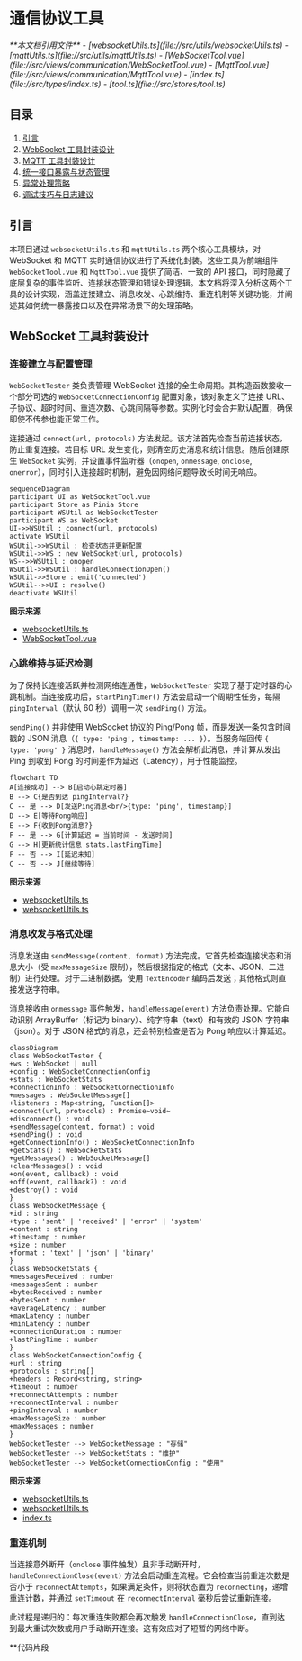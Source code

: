 
# 通信协议工具

<cite>
**本文档引用文件**   
- [websocketUtils.ts](file://src/utils/websocketUtils.ts)
- [mqttUtils.ts](file://src/utils/mqttUtils.ts)
- [WebSocketTool.vue](file://src/views/communication/WebSocketTool.vue)
- [MqttTool.vue](file://src/views/communication/MqttTool.vue)
- [index.ts](file://src/types/index.ts)
- [tool.ts](file://src/stores/tool.ts)
</cite>

## 目录
1. [引言](#引言)
2. [WebSocket 工具封装设计](#websocket-工具封装设计)
3. [MQTT 工具封装设计](#mqtt-工具封装设计)
4. [统一接口暴露与状态管理](#统一接口暴露与状态管理)
5. [异常处理策略](#异常处理策略)
6. [调试技巧与日志建议](#调试技巧与日志建议)

## 引言
本项目通过 `websocketUtils.ts` 和 `mqttUtils.ts` 两个核心工具模块，对 WebSocket 和 MQTT 实时通信协议进行了系统化封装。这些工具为前端组件 `WebSocketTool.vue` 和 `MqttTool.vue` 提供了简洁、一致的 API 接口，同时隐藏了底层复杂的事件监听、连接状态管理和错误处理逻辑。本文档将深入分析这两个工具的设计实现，涵盖连接建立、消息收发、心跳维持、重连机制等关键功能，并阐述其如何统一暴露接口以及在异常场景下的处理策略。

## WebSocket 工具封装设计

### 连接建立与配置管理
`WebSocketTester` 类负责管理 WebSocket 连接的全生命周期。其构造函数接收一个部分可选的 `WebSocketConnectionConfig` 配置对象，该对象定义了连接 URL、子协议、超时时间、重连次数、心跳间隔等参数。实例化时会合并默认配置，确保即使不传参也能正常工作。

连接通过 `connect(url, protocols)` 方法发起。该方法首先检查当前连接状态，防止重复连接。若目标 URL 发生变化，则清空历史消息和统计信息。随后创建原生 `WebSocket` 实例，并设置事件监听器（`onopen`, `onmessage`, `onclose`, `onerror`），同时引入连接超时机制，避免因网络问题导致长时间无响应。

```mermaid
sequenceDiagram
participant UI as WebSocketTool.vue
participant Store as Pinia Store
participant WSUtil as WebSocketTester
participant WS as WebSocket
UI->>WSUtil : connect(url, protocols)
activate WSUtil
WSUtil->>WSUtil : 检查状态并更新配置
WSUtil->>WS : new WebSocket(url, protocols)
WS-->>WSUtil : onopen
WSUtil->>WSUtil : handleConnectionOpen()
WSUtil->>Store : emit('connected')
WSUtil-->>UI : resolve()
deactivate WSUtil
```

**图示来源**
- [websocketUtils.ts](file://src/utils/websocketUtils.ts#L93-L151)
- [WebSocketTool.vue](file://src/views/communication/WebSocketTool.vue#L108-L137)

### 心跳维持与延迟检测
为了保持长连接活跃并检测网络连通性，`WebSocketTester` 实现了基于定时器的心跳机制。当连接成功后，`startPingTimer()` 方法会启动一个周期性任务，每隔 `pingInterval`（默认 60 秒）调用一次 `sendPing()` 方法。

`sendPing()` 并非使用 WebSocket 协议的 Ping/Pong 帧，而是发送一条包含时间戳的 JSON 消息（`{ type: 'ping', timestamp: ... }`）。当服务端回传 `{ type: 'pong' }` 消息时，`handleMessage()` 方法会解析此消息，并计算从发出 Ping 到收到 Pong 的时间差作为延迟（Latency），用于性能监控。

```mermaid
flowchart TD
A[连接成功] --> B[启动心跳定时器]
B --> C{是否到达 pingInterval?}
C -- 是 --> D[发送Ping消息<br/>{type: 'ping', timestamp}]
D --> E[等待Pong响应]
E --> F{收到Pong消息?}
F -- 是 --> G[计算延迟 = 当前时间 - 发送时间]
G --> H[更新统计信息 stats.lastPingTime]
F -- 否 --> I[延迟未知]
C -- 否 --> J[继续等待]
```

**图示来源**
- [websocketUtils.ts](file://src/utils/websocketUtils.ts#L156-L163)
- [websocketUtils.ts](file://src/utils/websocketUtils.ts#L284-L326)

### 消息收发与格式处理
消息发送由 `sendMessage(content, format)` 方法完成。它首先检查连接状态和消息大小（受 `maxMessageSize` 限制），然后根据指定的格式（文本、JSON、二进制）进行处理。对于二进制数据，使用 `TextEncoder` 编码后发送；其他格式则直接发送字符串。

消息接收由 `onmessage` 事件触发，`handleMessage(event)` 方法负责处理。它能自动识别 ArrayBuffer（标记为 binary）、纯字符串（text）和有效的 JSON 字符串（json）。对于 JSON 格式的消息，还会特别检查是否为 Pong 响应以计算延迟。

```mermaid
classDiagram
class WebSocketTester {
+ws : WebSocket | null
+config : WebSocketConnectionConfig
+stats : WebSocketStats
+connectionInfo : WebSocketConnectionInfo
+messages : WebSocketMessage[]
+listeners : Map<string, Function[]>
+connect(url, protocols) : Promise~void~
+disconnect() : void
+sendMessage(content, format) : void
+sendPing() : void
+getConnectionInfo() : WebSocketConnectionInfo
+getStats() : WebSocketStats
+getMessages() : WebSocketMessage[]
+clearMessages() : void
+on(event, callback) : void
+off(event, callback?) : void
+destroy() : void
}
class WebSocketMessage {
+id : string
+type : 'sent' | 'received' | 'error' | 'system'
+content : string
+timestamp : number
+size : number
+format : 'text' | 'json' | 'binary'
}
class WebSocketStats {
+messagesReceived : number
+messagesSent : number
+bytesReceived : number
+bytesSent : number
+averageLatency : number
+maxLatency : number
+minLatency : number
+connectionDuration : number
+lastPingTime : number
}
class WebSocketConnectionConfig {
+url : string
+protocols : string[]
+headers : Record<string, string>
+timeout : number
+reconnectAttempts : number
+reconnectInterval : number
+pingInterval : number
+maxMessageSize : number
+maxMessages : number
}
WebSocketTester --> WebSocketMessage : "存储"
WebSocketTester --> WebSocketStats : "维护"
WebSocketTester --> WebSocketConnectionConfig : "使用"
```

**图示来源**
- [websocketUtils.ts](file://src/utils/websocketUtils.ts#L115-L151)
- [websocketUtils.ts](file://src/utils/websocketUtils.ts#L284-L326)
- [index.ts](file://src/types/index.ts#L64-L74)

### 重连机制
当连接意外断开（`onclose` 事件触发）且非手动断开时，`handleConnectionClose(event)` 方法会启动重连流程。它会检查当前重连次数是否小于 `reconnectAttempts`，如果满足条件，则将状态置为 `reconnecting`，递增重连计数，并通过 `setTimeout` 在 `reconnectInterval` 毫秒后尝试重新连接。

此过程是递归的：每次重连失败都会再次触发 `handleConnectionClose`，直到达到最大重试次数或用户手动断开连接。这有效应对了短暂的网络中断。

**代码片段